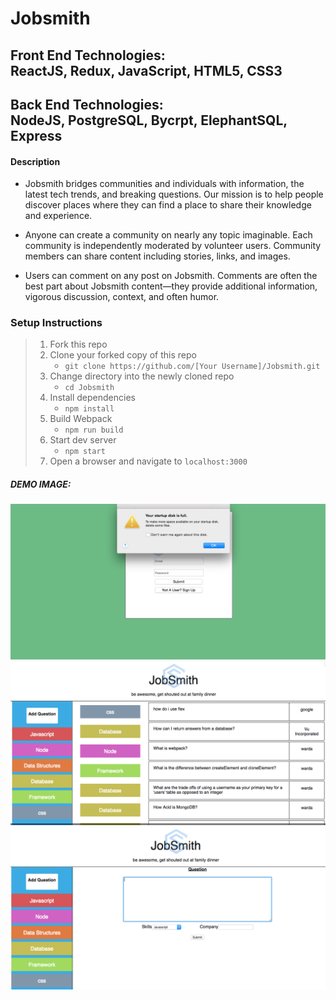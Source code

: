 # Jobsmith

## Front End Technologies:</br>ReactJS, Redux, JavaScript, HTML5, CSS3
## Back End Technologies:</br>NodeJS, PostgreSQL, Bycrpt, ElephantSQL, Express 

#### Description

- Jobsmith bridges communities and individuals with information, the latest tech trends, and breaking questions. Our mission is to help people discover places where they can find a place to share their knowledge and experience.

- Anyone can create a community on nearly any topic imaginable. Each community is independently moderated by volunteer users. Community members can share content including stories, links, and images.

- Users can comment on any post on Jobsmith. Comments are often the best part about Jobsmith content—they provide additional information, vigorous discussion, context, and often humor.

### Setup Instructions

> 1. Fork this repo
> 2. Clone your forked copy of this repo
>    - `git clone https://github.com/[Your Username]/Jobsmith.git`
> 3. Change directory into the newly cloned repo
>    - `cd Jobsmith`
> 4. Install dependencies 
>    - `npm install`
> 5. Build Webpack
>    - `npm run build`
> 6. Start dev server
>    - `npm start`
> 7. Open a browser and navigate to `localhost:3000`

##### DEMO IMAGE: 
![alt text](/login.png "Login")
![alt text](/mainpage.png "Main Page")
![alt text](/posting.png "Posting")